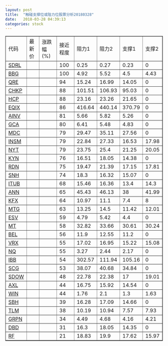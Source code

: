 ```yaml
---
layout: post
title:  "触碰支撑位或阻力位股票分析20180328"
date:   2018-03-28 04:39:13
categories: stock
---
```

<script type="text/javascript">
var stockList = []
stockList.push('gb_sdrl');
stockList.push('gb_bbg');
stockList.push('gb_qre');
stockList.push('gb_chkp');
stockList.push('gb_hcp');
stockList.push('gb_eqix');
stockList.push('gb_ainv');
stockList.push('gb_gca');
stockList.push('gb_mdc');
stockList.push('gb_insm');
stockList.push('gb_nyt');
stockList.push('gb_kyn');
stockList.push('gb_rdn');
stockList.push('gb_snh');
stockList.push('gb_itub');
stockList.push('gb_ann');
stockList.push('gb_kfx');
stockList.push('gb_mtg');
stockList.push('gb_esv');
stockList.push('gb_mt');
stockList.push('gb_bel');
stockList.push('gb_vrx');
stockList.push('gb_nq');
stockList.push('gb_ibb');
stockList.push('gb_scg');
stockList.push('gb_sdow');
stockList.push('gb_axl');
stockList.push('gb_win');
stockList.push('gb_sbh');
stockList.push('gb_tlm');
stockList.push('gb_grpn');
stockList.push('gb_dbd');
stockList.push('gb_rf');
</script>
<table border="1">
 <tr>
 <td>代码</td>
 <td>最新价</td>
 <td>涨跌幅(%)</td>
 <td>接近程度</td>
 <td>阻力1</td>
 <td>阻力2</td>
 <td>支撑1</td>
 <td>支撑2</td>
</tr>
  <tr id="sdrl" class="green">
  <td><a href="http://stock.finance.sina.com.cn/usstock/quotes/SDRL.html" target="_blank">SDRL</a></td><td></td><td></td><td>100</td><td>0.25</td><td>0.27</td><td>0.23</td><td>0</td></tr>
  <tr id="bbg" class="red">
  <td><a href="http://stock.finance.sina.com.cn/usstock/quotes/BBG.html" target="_blank">BBG</a></td><td></td><td></td><td>100</td><td>4.92</td><td>5.52</td><td>4.5</td><td>4.43</td></tr>
  <tr id="qre" class="red">
  <td><a href="http://stock.finance.sina.com.cn/usstock/quotes/QRE.html" target="_blank">QRE</a></td><td></td><td></td><td>94</td><td>15.24</td><td>16.99</td><td>14.05</td><td>0</td></tr>
  <tr id="chkp" class="red">
  <td><a href="http://stock.finance.sina.com.cn/usstock/quotes/CHKP.html" target="_blank">CHKP</a></td><td></td><td></td><td>88</td><td>101.51</td><td>106.93</td><td>95.03</td><td>0</td></tr>
  <tr id="hcp" class="red">
  <td><a href="http://stock.finance.sina.com.cn/usstock/quotes/HCP.html" target="_blank">HCP</a></td><td></td><td></td><td>88</td><td>23.16</td><td>23.26</td><td>21.65</td><td>0</td></tr>
  <tr id="eqix" class="red">
  <td><a href="http://stock.finance.sina.com.cn/usstock/quotes/EQIX.html" target="_blank">EQIX</a></td><td></td><td></td><td>86</td><td>416.64</td><td>440.14</td><td>370.79</td><td>0</td></tr>
  <tr id="ainv" class="green">
  <td><a href="http://stock.finance.sina.com.cn/usstock/quotes/AINV.html" target="_blank">AINV</a></td><td></td><td></td><td>81</td><td>5.66</td><td>5.82</td><td>5.26</td><td>0</td></tr>
  <tr id="gca" class="green">
  <td><a href="http://stock.finance.sina.com.cn/usstock/quotes/GCA.html" target="_blank">GCA</a></td><td></td><td></td><td>80</td><td>6.41</td><td>5.48</td><td>4.83</td><td>0</td></tr>
  <tr id="mdc" class="green">
  <td><a href="http://stock.finance.sina.com.cn/usstock/quotes/MDC.html" target="_blank">MDC</a></td><td></td><td></td><td>79</td><td>29.47</td><td>35.11</td><td>27.56</td><td>0</td></tr>
  <tr id="insm" class="red">
  <td><a href="http://stock.finance.sina.com.cn/usstock/quotes/INSM.html" target="_blank">INSM</a></td><td></td><td></td><td>79</td><td>22.84</td><td>27.33</td><td>16.53</td><td>17.98</td></tr>
  <tr id="nyt" class="red">
  <td><a href="http://stock.finance.sina.com.cn/usstock/quotes/NYT.html" target="_blank">NYT</a></td><td></td><td></td><td>79</td><td>23.75</td><td>25.4</td><td>21.25</td><td>20.05</td></tr>
  <tr id="kyn" class="red">
  <td><a href="http://stock.finance.sina.com.cn/usstock/quotes/KYN.html" target="_blank">KYN</a></td><td></td><td></td><td>76</td><td>16.51</td><td>18.05</td><td>14.38</td><td>0</td></tr>
  <tr id="rdn" class="red">
  <td><a href="http://stock.finance.sina.com.cn/usstock/quotes/RDN.html" target="_blank">RDN</a></td><td></td><td></td><td>75</td><td>19.47</td><td>21.39</td><td>17.15</td><td>17.81</td></tr>
  <tr id="snh" class="green">
  <td><a href="http://stock.finance.sina.com.cn/usstock/quotes/SNH.html" target="_blank">SNH</a></td><td></td><td></td><td>74</td><td>18.3</td><td>16.32</td><td>15.07</td><td>0</td></tr>
  <tr id="itub" class="red">
  <td><a href="http://stock.finance.sina.com.cn/usstock/quotes/ITUB.html" target="_blank">ITUB</a></td><td></td><td></td><td>68</td><td>15.46</td><td>16.36</td><td>13.4</td><td>14.3</td></tr>
  <tr id="ann" class="red">
  <td><a href="http://stock.finance.sina.com.cn/usstock/quotes/ANN.html" target="_blank">ANN</a></td><td></td><td></td><td>65</td><td>45.43</td><td>46.13</td><td>38</td><td>41.99</td></tr>
  <tr id="kfx" class="green">
  <td><a href="http://stock.finance.sina.com.cn/usstock/quotes/KFX.html" target="_blank">KFX</a></td><td></td><td></td><td>64</td><td>10.97</td><td>11.1</td><td>7.4</td><td>8</td></tr>
  <tr id="mtg" class="red">
  <td><a href="http://stock.finance.sina.com.cn/usstock/quotes/MTG.html" target="_blank">MTG</a></td><td></td><td></td><td>63</td><td>13.25</td><td>14.5</td><td>11.42</td><td>12.01</td></tr>
  <tr id="esv" class="red">
  <td><a href="http://stock.finance.sina.com.cn/usstock/quotes/ESV.html" target="_blank">ESV</a></td><td></td><td></td><td>59</td><td>4.79</td><td>5.42</td><td>4.4</td><td>0</td></tr>
  <tr id="mt" class="green">
  <td><a href="http://stock.finance.sina.com.cn/usstock/quotes/MT.html" target="_blank">MT</a></td><td></td><td></td><td>58</td><td>32.82</td><td>33.66</td><td>30.61</td><td>30.24</td></tr>
  <tr id="bel" class="green">
  <td><a href="http://stock.finance.sina.com.cn/usstock/quotes/BEL.html" target="_blank">BEL</a></td><td></td><td></td><td>56</td><td>11.9</td><td>12.55</td><td>11.2</td><td>0</td></tr>
  <tr id="vrx" class="green">
  <td><a href="http://stock.finance.sina.com.cn/usstock/quotes/VRX.html" target="_blank">VRX</a></td><td></td><td></td><td>55</td><td>17.02</td><td>16.95</td><td>15.22</td><td>15.08</td></tr>
  <tr id="nq" class="green">
  <td><a href="http://stock.finance.sina.com.cn/usstock/quotes/NQ.html" target="_blank">NQ</a></td><td></td><td></td><td>55</td><td>3.27</td><td>2.44</td><td>2.17</td><td>0</td></tr>
  <tr id="ibb" class="green">
  <td><a href="http://stock.finance.sina.com.cn/usstock/quotes/IBB.html" target="_blank">IBB</a></td><td></td><td></td><td>54</td><td>302.57</td><td>111.94</td><td>105.16</td><td>0</td></tr>
  <tr id="scg" class="red">
  <td><a href="http://stock.finance.sina.com.cn/usstock/quotes/SCG.html" target="_blank">SCG</a></td><td></td><td></td><td>53</td><td>38.07</td><td>40.68</td><td>34.84</td><td>0</td></tr>
  <tr id="sdow" class="green">
  <td><a href="http://stock.finance.sina.com.cn/usstock/quotes/SDOW.html" target="_blank">SDOW</a></td><td></td><td></td><td>48</td><td>22.78</td><td>22.38</td><td>17</td><td>19.01</td></tr>
  <tr id="axl" class="red">
  <td><a href="http://stock.finance.sina.com.cn/usstock/quotes/AXL.html" target="_blank">AXL</a></td><td></td><td></td><td>44</td><td>16.75</td><td>15.92</td><td>14.54</td><td>0</td></tr>
  <tr id="win" class="red">
  <td><a href="http://stock.finance.sina.com.cn/usstock/quotes/WIN.html" target="_blank">WIN</a></td><td></td><td></td><td>44</td><td>1.76</td><td>2.1</td><td>1.3</td><td>1.63</td></tr>
  <tr id="sbh" class="red">
  <td><a href="http://stock.finance.sina.com.cn/usstock/quotes/SBH.html" target="_blank">SBH</a></td><td></td><td></td><td>39</td><td>16.28</td><td>17.09</td><td>14.66</td><td>0</td></tr>
  <tr id="tlm" class="green">
  <td><a href="http://stock.finance.sina.com.cn/usstock/quotes/TLM.html" target="_blank">TLM</a></td><td></td><td></td><td>38</td><td>10.19</td><td>10.94</td><td>7.57</td><td>7.93</td></tr>
  <tr id="grpn" class="red">
  <td><a href="http://stock.finance.sina.com.cn/usstock/quotes/GRPN.html" target="_blank">GRPN</a></td><td></td><td></td><td>34</td><td>4.49</td><td>4.68</td><td>4.16</td><td>4.21</td></tr>
  <tr id="dbd" class="green">
  <td><a href="http://stock.finance.sina.com.cn/usstock/quotes/DBD.html" target="_blank">DBD</a></td><td></td><td></td><td>31</td><td>16.3</td><td>18.05</td><td>14.35</td><td>0</td></tr>
  <tr id="rf" class="red">
  <td><a href="http://stock.finance.sina.com.cn/usstock/quotes/RF.html" target="_blank">RF</a></td><td></td><td></td><td>21</td><td>18.83</td><td>19.9</td><td>17.62</td><td>15.97</td></tr>
</table>
